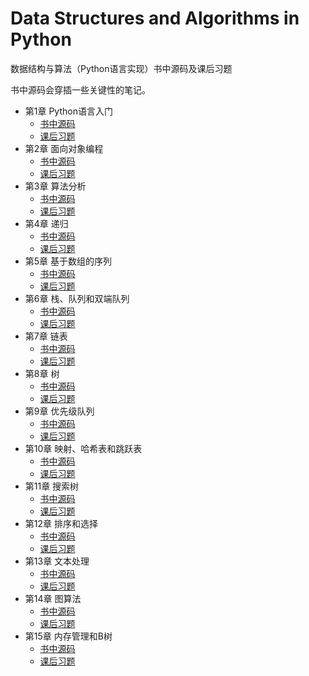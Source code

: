 # Data Structures and Algorithms in Python
数据结构与算法（Python语言实现）书中源码及课后习题

书中源码会穿插一些关键性的笔记。



* 第1章    Python语言入门
  * [书中源码](Code_Unit_1.ipynb)
  * [课后习题](Exercise_Unit_1.ipynb)
* 第2章    面向对象编程
  * [书中源码](Code_Unit_2.ipynb)
  * [课后习题](Exercise_Unit_2.ipynb)
* 第3章    算法分析
  * [书中源码](Code_Unit_3.ipynb)
  * [课后习题](Exercise_Unit_3.ipynb)
* 第4章    递归
  * [书中源码](Code_Unit_4.ipynb)
  * [课后习题](Exercise_Unit_4.ipynb)
* 第5章    基于数组的序列
  * [书中源码](Code_Unit_5.ipynb)
  * [课后习题](Exercise_Unit_5.ipynb)
* 第6章    栈、队列和双端队列
  * [书中源码](Code_Unit_6.ipynb)
  * [课后习题](Exercise_Unit_6.ipynb)
* 第7章    链表
  * [书中源码](Code_Unit_7.ipynb)
  * [课后习题](Exercise_Unit_7.ipynb)
* 第8章    树
  * [书中源码](Code_Unit_8.ipynb)
  * [课后习题](Exercise_Unit_8.ipynb)
* 第9章    优先级队列
  * [书中源码](Code_Unit_9.ipynb)
  * [课后习题](Exercise_Unit_9.ipynb)
* 第10章    映射、哈希表和跳跃表
  * [书中源码](Code_Unit_10.ipynb)
  * [课后习题](Exercise_Unit_10.ipynb)
* 第11章    搜索树
  * [书中源码](Code_Unit_11.ipynb)
  * [课后习题](Exercise_Unit_11.ipynb)
* 第12章    排序和选择
  * [书中源码](Code_Unit_12.ipynb)
  * [课后习题](Exercise_Unit_12.ipynb)
* 第13章    文本处理
  * [书中源码](Code_Unit_13.ipynb)
  * [课后习题](Exercise_Unit_13.ipynb)
* 第14章    图算法
  * [书中源码](Code_Unit_14.ipynb)
  * [课后习题](Exercise_Unit_14.ipynb)
* 第15章    内存管理和B树
  * [书中源码](Code_Unit_15.ipynb)
  * [课后习题](Exercise_Unit_15.ipynb)